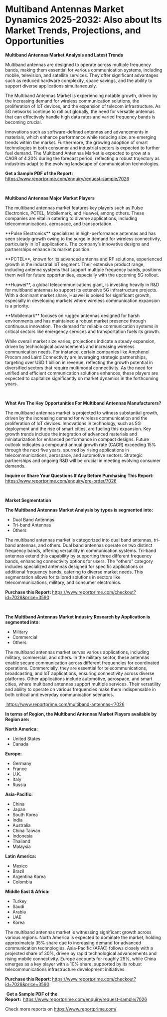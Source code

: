 <p><h1>Multiband Antennas Market Dynamics 2025-2032: Also about Its Market Trends, Projections, and Opportunities</h1></p><p><strong>Multiband Antennas Market Analysis and Latest Trends</strong></p>
<p><p>Multiband antennas are designed to operate across multiple frequency bands, making them essential for various communication systems, including mobile, television, and satellite services. They offer significant advantages such as reduced hardware complexity, space savings, and the ability to support diverse applications simultaneously. </p><p>The Multiband Antennas Market is experiencing notable growth, driven by the increasing demand for wireless communication solutions, the proliferation of IoT devices, and the expansion of telecom infrastructure. As 5G networks continue to roll out globally, the need for versatile antennas that can effectively handle high data rates and varied frequency bands is becoming crucial. </p><p>Innovations such as software-defined antennas and advancements in materials, which enhance performance while reducing size, are emerging trends within the market. Furthermore, the growing adoption of smart technologies in both consumer and industrial sectors is expected to further fuel demand. The Multiband Antennas Market is expected to grow at a CAGR of 4.20% during the forecast period, reflecting a robust trajectory as industries adapt to the evolving landscape of communication technologies.</p></p>
<p><strong>Get a Sample PDF of the Report:&nbsp;</strong> <a href="https://www.reportprime.com/enquiry/request-sample/7026?utm_campaign=2641&utm_medium=2&utm_source=Github&utm_content=ia&utm_term=19032025&utm_id=multiband-antennas">https://www.reportprime.com/enquiry/request-sample/7026</a></p>
<p>&nbsp;</p>
<p><strong>Multiband Antennas Major Market Players</strong></p>
<p><p>The multiband antennas market features key players such as Pulse Electronics, PCTEL, Mobilemark, and Huawei, among others. These companies are vital in catering to diverse applications, including telecommunications, aerospace, and transportation.</p><p>**Pulse Electronics** specializes in high-performance antennas and has seen steady growth owing to the surge in demand for wireless connectivity, particularly in IoT applications. The company’s innovative designs and partnerships enhance its market position.</p><p>**PCTEL**, known for its advanced antenna and RF solutions, experienced growth in the industrial IoT segment. Their extensive product range, including antenna systems that support multiple frequency bands, positions them well for future opportunities, especially with the upcoming 5G rollout.</p><p>**Huawei**, a global telecommunications giant, is investing heavily in R&D for multiband antennas to support its extensive 5G infrastructure projects. With a dominant market share, Huawei is poised for significant growth, especially in developing markets where wireless communication expansion is a priority.</p><p>**Mobilemark** focuses on rugged antennas designed for harsh environments and has maintained a robust market presence through continuous innovation. The demand for reliable communication systems in critical sectors like emergency services and transportation fuels its growth.</p><p>While overall market size varies, projections indicate a steady expansion, driven by technological advancements and increasing wireless communication needs. For instance, certain companies like Amphenol Procom and Laird Connectivity are leveraging strategic partnerships, targeting over USD 1 billion in revenue, reflecting the growth potential in diversified sectors that require multimodal connectivity. As the need for unified and efficient communication solutions enhances, these players are expected to capitalize significantly on market dynamics in the forthcoming years.</p></p>
<p>&nbsp;</p>
<p><strong>What Are The Key Opportunities For Multiband Antennas Manufacturers?</strong></p>
<p><p>The multiband antennas market is projected to witness substantial growth, driven by the increasing demand for wireless communication and the proliferation of IoT devices. Innovations in technology, such as 5G deployment and the rise of smart cities, are fueling this expansion. Key growth trends include the integration of advanced materials and miniaturization for enhanced performance in compact designs. Future outlook indicates a compound annual growth rate (CAGR) exceeding 15% through the next five years, spurred by rising applications in telecommunications, aerospace, and automotive sectors. Strategic partnerships and ongoing R&D will be crucial in meeting evolving consumer demands.</p></p>
<p><strong>Inquire or Share Your Questions If Any Before Purchasing This Report:</strong> <a href="https://www.reportprime.com/enquiry/pre-order/7026?utm_campaign=2641&utm_medium=2&utm_source=Github&utm_content=ia&utm_term=19032025&utm_id=multiband-antennas">https://www.reportprime.com/enquiry/pre-order/7026</a></p>
<p>&nbsp;</p>
<p><strong>Market Segmentation</strong></p>
<p><strong>The Multiband Antennas Market Analysis by types is segmented into:</strong></p>
<p><ul><li>Dual Band Antennas</li><li>Tri-band Antennas</li><li>Others</li></ul></p>
<p><p>The multiband antennas market is categorized into dual band antennas, tri-band antennas, and others. Dual band antennas operate on two distinct frequency bands, offering versatility in communication systems. Tri-band antennas extend this capability by supporting three different frequency bands, enhancing connectivity options for users. The "others" category includes specialized antennas designed for specific applications or additional frequency bands, catering to diverse market needs. This segmentation allows for tailored solutions in sectors like telecommunications, military, and consumer electronics.</p></p>
<p><strong>Purchase this Report:&nbsp;</strong><a href="https://www.reportprime.com/checkout?id=7026&price=3590&utm_campaign=2641&utm_medium=2&utm_source=Github&utm_content=ia&utm_term=19032025&utm_id=multiband-antennas">https://www.reportprime.com/checkout?id=7026&price=3590</a></p>
<p>&nbsp;</p>
<p><strong>The Multiband Antennas Market Industry Research by Application is segmented into:</strong></p>
<p><ul><li>Military</li><li>Commercial</li><li>Others</li></ul></p>
<p><p>The multiband antennas market serves various applications, including military, commercial, and others. In the military sector, these antennas enable secure communication across different frequencies for coordinated operations. Commercially, they are essential for telecommunications, broadcasting, and IoT applications, ensuring connectivity across diverse platforms. Other applications include automotive, aerospace, and smart cities, where multiband antennas support multiple services. Their versatility and ability to operate on various frequencies make them indispensable in both critical and everyday communication scenarios.</p></p>
<p><a href="https://www.reportprime.com/multiband-antennas-r7026?utm_campaign=2641&utm_medium=2&utm_source=Github&utm_content=ia&utm_term=19032025&utm_id=multiband-antennas">&nbsp;https://www.reportprime.com/multiband-antennas-r7026</a></p>
<p><strong>In terms of Region, the Multiband Antennas Market Players available by Region are:</strong></p>
<p>
    <p> <strong> North America: </strong>
        <ul>
            <li>United States</li>
            <li>Canada</li>
        </ul>
        </p> 
    <p> <strong> Europe: </strong>
        <ul>
            <li>Germany</li>
            <li>France</li>
            <li>U.K.</li>
            <li>Italy</li>
            <li>Russia</li>
        </ul>
        </p> 
    <p> <strong> Asia-Pacific: </strong>
        <ul>
            <li>China</li>
            <li>Japan</li>
            <li>South Korea</li>
            <li>India</li>
            <li>Australia</li>
            <li>China Taiwan</li>
            <li>Indonesia</li>
            <li>Thailand</li>
            <li>Malaysia</li>
        </ul>
        </p> 
    <p> <strong> Latin America: </strong>
        <ul>
            <li>Mexico</li>
            <li>Brazil</li>
            <li>Argentina Korea</li>
            <li>Colombia</li>
        </ul>
        </p> 
    <p> <strong> Middle East & Africa: </strong>
        <ul>
            <li>Turkey</li>
            <li>Saudi</li>
            <li>Arabia</li>
            <li>UAE</li>
            <li>Korea</li>
        </ul>
    </p>
    </p>
<p><p>The multiband antennas market is witnessing significant growth across various regions. North America is expected to dominate the market, holding approximately 35% share due to increasing demand for advanced communication technologies. Asia-Pacific (APAC) follows closely with a projected share of 30%, driven by rapid technological advancements and rising mobile connectivity. Europe accounts for roughly 25%, while China emerges as a key player with a 10% share, supported by its robust telecommunications infrastructure development initiatives.</p></p>
<p><strong>Purchase this Report: </strong><a href="https://www.reportprime.com/checkout?id=7026&price=3590&utm_campaign=2641&utm_medium=2&utm_source=Github&utm_content=ia&utm_term=19032025&utm_id=multiband-antennas">https://www.reportprime.com/checkout?id=7026&price=3590</a></p>
<p>&nbsp;<strong>Get a Sample PDF of the Report:&nbsp;&nbsp;</strong><a href="https://www.reportprime.com/enquiry/request-sample/7026?utm_campaign=2641&utm_medium=2&utm_source=Github&utm_content=ia&utm_term=19032025&utm_id=multiband-antennas">https://www.reportprime.com/enquiry/request-sample/7026</a></p>
<p><strong></strong></p>
<p>Check more reports on <a href="https://www.reportprime.com/?utm_campaign=2641&utm_medium=2&utm_source=Github&utm_content=ia&utm_term=19032025&utm_id=multiband-antennas">https://www.reportprime.com/</a></p>